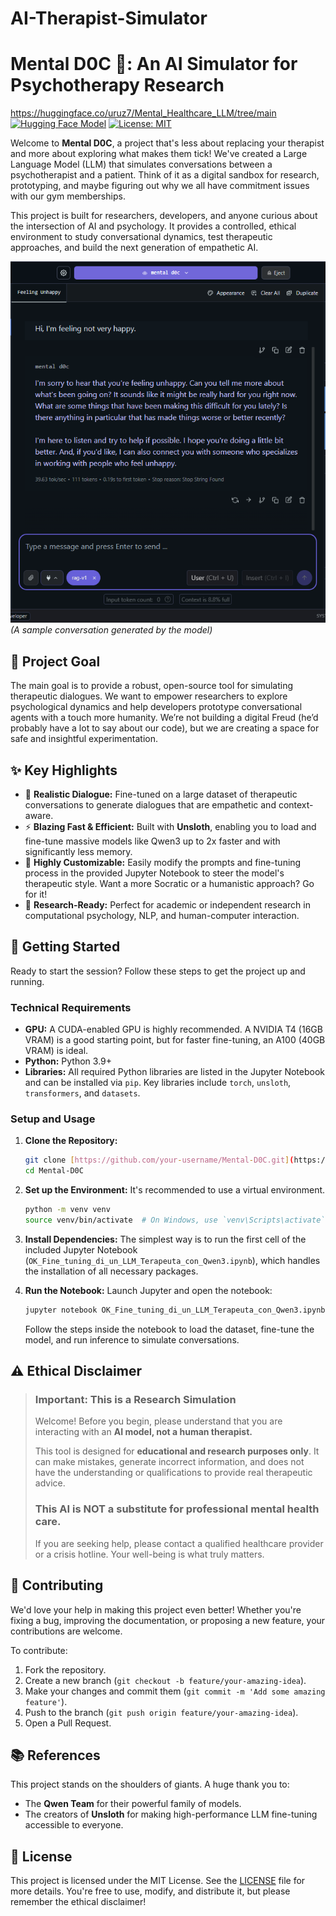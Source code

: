 # AI-Therapist-Simulator
# Mental D0C 🧠: An AI Simulator for Psychotherapy Research
https://huggingface.co/uruz7/Mental_Healthcare_LLM/tree/main
[![Hugging Face Model](https://img.shields.io/badge/🤗%20Hugging%20Face-Model-blue)]([https://huggingface.co/your-username/your-model-name](https://huggingface.co/uruz7/Mental_Healthcare_LLM))
[![License: MIT](https://img.shields.io/badge/License-MIT-green.svg)](https://opensource.org/licenses/MIT)

Welcome to **Mental D0C**, a project that's less about replacing your therapist and more about exploring what makes them tick! We've created a Large Language Model (LLM) that simulates conversations between a psychotherapist and a patient. Think of it as a digital sandbox for research, prototyping, and maybe figuring out why we all have commitment issues with our gym memberships.

This project is built for researchers, developers, and anyone curious about the intersection of AI and psychology. It provides a controlled, ethical environment to study conversational dynamics, test therapeutic approaches, and build the next generation of empathetic AI.

<!-- INSERT YOUR SCREENSHOT HERE -->
![Project Screenshot](https://github.com/VicDc/AI-Therapist-Simulator/blob/f9093e74dc63c15fb6be682271eeaa0951962ad3/mental%20D0c/mentalD0c_1.png)
*(A sample conversation generated by the model)*

## 🎯 Project Goal

The main goal is to provide a robust, open-source tool for simulating therapeutic dialogues. We want to empower researchers to explore psychological dynamics and help developers prototype conversational agents with a touch more humanity. We’re not building a digital Freud (he’d probably have a lot to say about our code), but we are creating a space for safe and insightful experimentation.

## ✨ Key Highlights

* 🧠 **Realistic Dialogue:** Fine-tuned on a large dataset of therapeutic conversations to generate dialogues that are empathetic and context-aware.
* ⚡️ **Blazing Fast & Efficient:** Built with **Unsloth**, enabling you to load and fine-tune massive models like Qwen3 up to 2x faster and with significantly less memory.
* 🔧 **Highly Customizable:** Easily modify the prompts and fine-tuning process in the provided Jupyter Notebook to steer the model's therapeutic style. Want a more Socratic or a humanistic approach? Go for it!
* 🔬 **Research-Ready:** Perfect for academic or independent research in computational psychology, NLP, and human-computer interaction.

## 🚀 Getting Started

Ready to start the session? Follow these steps to get the project up and running.

### Technical Requirements

* **GPU:** A CUDA-enabled GPU is highly recommended. A NVIDIA T4 (16GB VRAM) is a good starting point, but for faster fine-tuning, an A100 (40GB VRAM) is ideal.
* **Python:** Python 3.9+
* **Libraries:** All required Python libraries are listed in the Jupyter Notebook and can be installed via `pip`. Key libraries include `torch`, `unsloth`, `transformers`, and `datasets`.

### Setup and Usage

1.  **Clone the Repository:**
    ```bash
    git clone [https://github.com/your-username/Mental-D0C.git](https://github.com/your-username/Mental-D0C.git)
    cd Mental-D0C
    ```

2.  **Set up the Environment:**
    It's recommended to use a virtual environment.
    ```bash
    python -m venv venv
    source venv/bin/activate  # On Windows, use `venv\Scripts\activate`
    ```

3.  **Install Dependencies:**
    The simplest way is to run the first cell of the included Jupyter Notebook (`OK_Fine_tuning_di_un_LLM_Terapeuta_con_Qwen3.ipynb`), which handles the installation of all necessary packages.

4.  **Run the Notebook:**
    Launch Jupyter and open the notebook:
    ```bash
    jupyter notebook OK_Fine_tuning_di_un_LLM_Terapeuta_con_Qwen3.ipynb
    ```
    Follow the steps inside the notebook to load the dataset, fine-tune the model, and run inference to simulate conversations.

## ⚠️ Ethical Disclaimer

> ### **Important: This is a Research Simulation**
>
> Welcome! Before you begin, please understand that you are interacting with an **AI model, not a human therapist.**
>
> This tool is designed for **educational and research purposes only**. It can make mistakes, generate incorrect information, and does not have the understanding or qualifications to provide real therapeutic advice.
>
> ### **This AI is NOT a substitute for professional mental health care.**
>
> If you are seeking help, please contact a qualified healthcare provider or a crisis hotline. Your well-being is what truly matters.

## 🤝 Contributing

We'd love your help in making this project even better! Whether you're fixing a bug, improving the documentation, or proposing a new feature, your contributions are welcome.

To contribute:
1.  Fork the repository.
2.  Create a new branch (`git checkout -b feature/your-amazing-idea`).
3.  Make your changes and commit them (`git commit -m 'Add some amazing feature'`).
4.  Push to the branch (`git push origin feature/your-amazing-idea`).
5.  Open a Pull Request.

## 📚 References

This project stands on the shoulders of giants. A huge thank you to:
* The **Qwen Team** for their powerful family of models.
* The creators of **Unsloth** for making high-performance LLM fine-tuning accessible to everyone.

## 📜 License

This project is licensed under the MIT License. See the [LICENSE](LICENSE) file for more details. You're free to use, modify, and distribute it, but please remember the ethical disclaimer!
